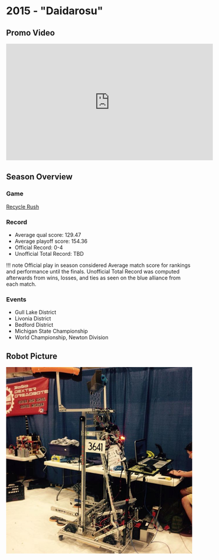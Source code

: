 # 2015 - "Daidarosu"

## Promo Video

<iframe width="560" height="315" src="https://www.youtube.com/embed/B-EGo1oNcdg?si=3XxsZwaL7lAljzV4" title="YouTube video player" frameborder="0" allow="accelerometer; autoplay; clipboard-write; encrypted-media; gyroscope; picture-in-picture; web-share" referrerpolicy="strict-origin-when-cross-origin" allowfullscreen></iframe>

## Season Overview

### Game

[Recycle Rush](http://youtu.be/W6UYFKNGHJ8)

### Record

- Average qual score: 129.47
- Average playoff score: 154.36
- Official Record: 0-4
- Unofficial Total Record: TBD

!!! note
    Official play in season considered Average match score for rankings and performance until the finals. Unofficial Total Record was computed afterwards from wins, losses, and ties as seen on the blue alliance from each match.

### Events

- Gull Lake District
- Livonia District
- Bedford District
- Michigan State Championship
- World Championship, Newton Division

## Robot Picture

![alt text](Media/2015_Robot.png)
